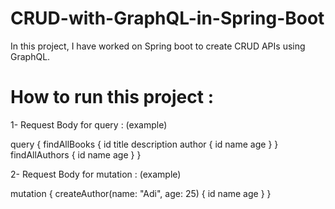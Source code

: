# CRUD-with-GraphQL-in-Spring-Boot
In this project, I have worked on Spring boot to create CRUD APIs using GraphQL.

# How to run this project :

1- Request Body for query : (example)

query {
    findAllBooks {
        id
        title
        description
        author {
            id
            name
            age
        }
    }
    findAllAuthors {
        id
        name
        age
    }
}

2- Request Body for mutation : (example)

mutation {
    createAuthor(name: "Adi", age: 25) {
        id
        name
        age
    }
}
